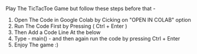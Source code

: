 Play The TicTacToe Game but follow these steps before that -
1. Open The Code in Google Colab by Cicking on "OPEN IN COLAB" option
2. Run The Code First by Pressing ( Ctrl + Enter )
3. Then Add a Code Line At the below
4. Type - main() - and then again run the code by pressing Ctrl + Enter
5. Enjoy The game :)
